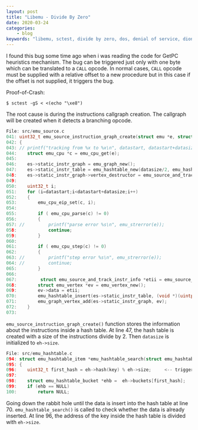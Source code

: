 ```yaml
---
layout: post
title: "Libemu - Divide By Zero"
date: 2020-03-24
categories:
    - blog
keywords: "libemu, sctest, divide by zero, dos, denial of service, dionaea, scdbg"
---
```


I found this bug some time ago when i was reading the code for GetPC heuristics mechanism. The bug can be triggered just only with one byte which can be translated to a `CALL` opcode. In normal cases, `CALL` opcode must be supplied with a relative offset to a new procedure but in this case if the offset is not supplied, it triggers the bug.

Proof-of-Crash:
```
$ sctest -gS < <(echo "\xe8")
```

The root cause is during the instructions callgraph creation. The callgraph will be created when it detects a branching opcode.

```c
File: src/emu_source.c
041: uint32_t emu_source_instruction_graph_create(struct emu *e, struct emu_track_and_source *es, uint32_t datastart, uint32_t datasize)
042: {
043: //	printf("tracking from %x to %x\n", datastart, datastart+datasize);
044: 	struct emu_cpu *c = emu_cpu_get(e);
045:
046: 	es->static_instr_graph = emu_graph_new();
047: 	es->static_instr_table = emu_hashtable_new(datasize/2, emu_hashtable_ptr_hash,  emu_hashtable_ptr_cmp);     <-- datasize=0
048: 	es->static_instr_graph->vertex_destructor = emu_source_and_track_instr_info_free_void;
049:
050: 	uint32_t i;
051: 	for (i=datastart;i<datastart+datasize;i++)
052: 	{
053: 		emu_cpu_eip_set(c, i);
054:
055: 		if ( emu_cpu_parse(c) != 0)
056: 		{
057: //			printf("parse error %s\n", emu_strerror(e));
058: 			continue;
059: 		}
060:
061: 		if ( emu_cpu_step(c) != 0)
062: 		{
063: //			printf("step error %s\n", emu_strerror(e));
064: //			continue;
065: 		}
066:
067:         struct emu_source_and_track_instr_info *etii = emu_source_and_track_instr_info_new(c,i);
068: 		struct emu_vertex *ev = emu_vertex_new();
069: 		ev->data = etii;
070: 		emu_hashtable_insert(es->static_instr_table, (void *)(uintptr_t)i, ev);     <-- insert data
071: 		emu_graph_vertex_add(es->static_instr_graph, ev);
072: 	}
073:
```

`emu_source_instruction_graph_create()` function stores the information about the instructions inside a hash table. At line 47, the hash table is created with a size of the instructions divide by 2. Then `datasize` is initialized to `eh->size`.

```c
File: src/emu_hashtable.c
094: struct emu_hashtable_item *emu_hashtable_search(struct emu_hashtable *eh, void *key)
095: {
096: 	uint32_t first_hash = eh->hash(key) % eh->size;     <-- triggered
097:
098: 	struct emu_hashtable_bucket *ehb = 	eh->buckets[first_hash];
099: 	if (ehb == NULL)
100: 		return NULL;
```

Going down the rabbit hole until the data is insert into the hash table at line 70. `emu_hashtable_search()` is called to check whether the data is already inserted. At line 96, the address of the key inside the hash table is divided with `eh->size`.